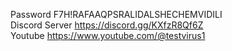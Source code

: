 Password F7H!RAFAAQPSRALIDALSHECHEMVIDILI     
Discord Server https://discord.gg/KXfzR8Qf6Z         
Youtube https://www.youtube.com/@testvirus1         
